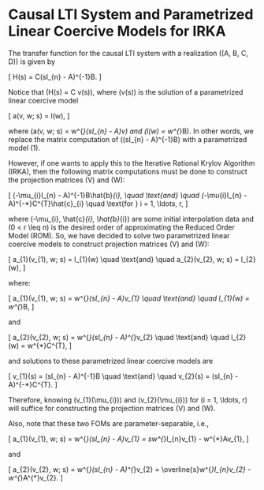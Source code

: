 # Causal LTI System and Parametrized Linear Coercive Models for IRKA

The transfer function for the causal LTI system with a realization \((A, B, C, D)\) is given by

\[
H(s) = C(sI_{n} - A)^{-1}B.
\]

Notice that \(H(s) = C v(s)\), where \(v(s)\) is the solution of a parametrized linear coercive model

\[
a(v, w; s) = l(w),
\]

where \(a(v, w; s) = w^{*}(sI_{n} - A)v\) and \(l(w) = w^{*}B\). In other words, we replace the matrix computation of \((sI_{n} - A)^{-1}B\) with a parametrized model (1).

However, if one wants to apply this to the Iterative Rational Krylov Algorithm (IRKA), then the following matrix computations must be done to construct the projection matrices \(V\) and \(W\):

\[
(-\mu_{i}I_{n} - A)^{-1}B\hat{b}_{i}, \quad \text{and} \quad (-\mu_{i}I_{n} - A)^{-*}C^{T}\hat{c}_{i} \quad \text{for } i = 1, \ldots, r,
\]

where \(-\mu_{i}, \hat{c}_{i}, \hat{b}_{i}\) are some initial interpolation data and \(0 < r \leq n\) is the desired order of approximating the Reduced Order Model (ROM). So, we have decided to solve two parametrized linear coercive models to construct projection matrices \(V\) and \(W\):

\[
a_{1}(v_{1}, w; s) = l_{1}(w) \quad \text{and} \quad a_{2}(v_{2}, w; s) = l_{2}(w),
\]

where:

\[
a_{1}(v_{1}, w; s) = w^{*}(sI_{n} - A)v_{1} \quad \text{and} \quad l_{1}(w) = w^{*}B,
\]

and

\[
a_{2}(v_{2}, w; s) = w^{*}(sI_{n} - A)^{*}v_{2} \quad \text{and} \quad l_{2}(w) = w^{*}C^{T},
\]

and solutions to these parametrized linear coercive models are

\[
v_{1}(s) = (sI_{n} - A)^{-1}B \quad \text{and} \quad v_{2}(s) = (sI_{n} - A)^{-*}C^{T}.
\]

Therefore, knowing \(v_{1}(\mu_{i})\) and \(v_{2}(\mu_{i})\) for \(i = 1, \ldots, r\) will suffice for constructing the projection matrices \(V\) and \(W\).

Also, note that these two FOMs are parameter-separable, i.e.,

\[
a_{1}(v_{1}, w; s) = w^{*}(sI_{n} - A)v_{1} = sw^{*}I_{n}v_{1} - w^{*}Av_{1},
\]

and

\[
a_{2}(v_{2}, w; s) = w^{*}(sI_{n} - A)^{*}v_{2} = \overline{s}w^{*}I_{n}v_{2} - w^{*}A^{*}v_{2}.
\]

